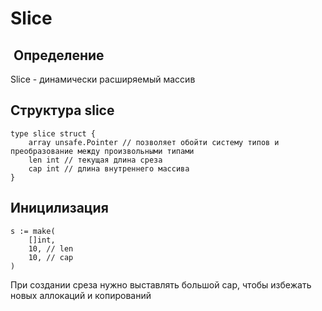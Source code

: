 # Slice

##  Определение

Slice - динамически расширяемый массив

## Структура slice

```
type slice struct {
    array unsafe.Pointer // позволяет обойти систему типов и преобразование между произвольными типами
    len int // текущая длина среза
    cap int // длина внутреннего массива
}
```

## Иницилизация

```
s := make(
	[]int, 
	10, // len 
	10, // cap
)
```

При создании среза нужно выставлять большой cap, чтобы избежать новых аллокаций и копирований
